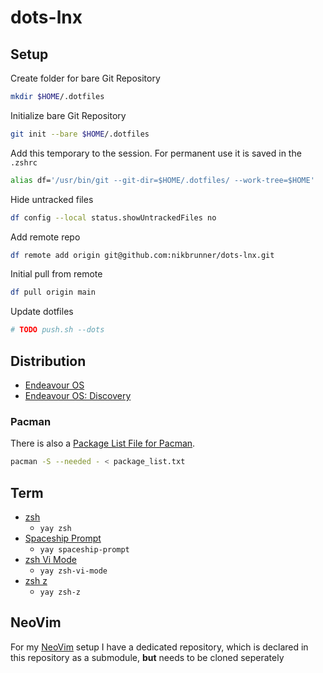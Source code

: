 # dots-lnx

## Setup

Create folder for bare Git Repository

```sh
mkdir $HOME/.dotfiles
```

Initialize bare Git Repository

```sh
git init --bare $HOME/.dotfiles
```

Add this temporary to the session. 
For permanent use it is saved in the `.zshrc`

```sh
alias df='/usr/bin/git --git-dir=$HOME/.dotfiles/ --work-tree=$HOME'
```

Hide untracked files

```sh
df config --local status.showUntrackedFiles no
```

Add remote repo

```sh
df remote add origin git@github.com:nikbrunner/dots-lnx.git
```

Initial pull from remote 

```sh
df pull origin main
```

Update dotfiles

```sh
# TODO push.sh --dots 
```

## Distribution

- [Endeavour OS](https://endeavouros.com/)
- [Endeavour OS: Discovery](https://discovery.endeavouros.com/)

### Pacman

There is also a [Package List File for Pacman](https://wiki.archlinux.org/title/Pacman/Tips_and_tricks#List_of_installed_packages).

```sh
pacman -S --needed - < package_list.txt
```

## Term

- [zsh](https://zsh.sourceforge.io/Doc/Release/)
  - `yay zsh` 
- [Spaceship Prompt](https://github.com/spaceship-prompt/spaceship-prompt)
  - `yay spaceship-prompt`
- [zsh Vi Mode](https://github.com/jeffreytse/zsh-vi-mode)
  - `yay zsh-vi-mode`
- [zsh z](https://github.com/agkozak/zsh-z)
  - `yay zsh-z`

## NeoVim 

For my [NeoVim](https://github.com/nikbrunner/nibru.nvim) setup I have a dedicated repository, which is declared in this repository as a submodule, **but** needs to be cloned seperately
